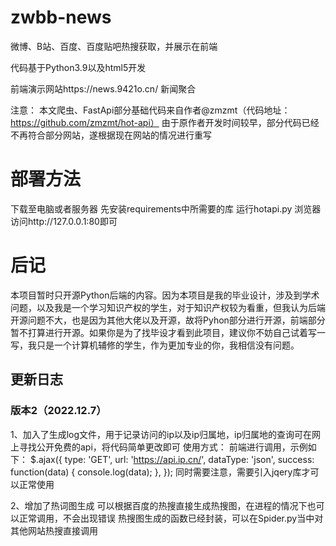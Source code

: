 # zwbb-news
微博、B站、百度、百度贴吧热搜获取，并展示在前端


代码基于Python3.9以及html5开发

前端演示网站https://news.9421o.cn/ 新闻聚合

注意：
本文爬虫、FastApi部分基础代码来自作者@zmzmt（代码地址：https://github.com/zmzmt/hot-api）
由于原作者开发时间较早，部分代码已经不再符合部分网站，遂根据现在网站的情况进行重写

# 部署方法
下载至电脑或者服务器
先安装requirements中所需要的库
运行hotapi.py
浏览器访问http://127.0.0.1:80即可

# 后记
本项目暂时只开源Python后端的内容。因为本项目是我的毕业设计，涉及到学术问题，以及我是一个学习知识产权的学生，对于知识产权较为看重，但我认为后端开源问题不大，也是因为其他大佬以及开源，故将Pyhon部分进行开源，前端部分暂不打算进行开源。如果你是为了找毕设才看到此项目，建议你不妨自己试着写一写，我只是一个计算机辅修的学生，作为更加专业的你，我相信没有问题。

## 更新日志
### 版本2（2022.12.7）
1、加入了生成log文件，用于记录访问的ip以及ip归属地，ip归属地的查询可在网上寻找公开免费的api，将代码简单更改即可
使用方式：
前端进行调用，示例如下：
$.ajax({
	type: 'GET',
	url: 'https://api.ip.cn/',
	dataType: 'json',
	success: function(data) {
		console.log(data);
	},
});
同时需要注意，需要引入jqery库才可以正常使用<script src="https://cdn.bootcdn.net/ajax/libs/jquery/3.6.0/jquery.js"></script>

2、增加了热词图生成
可以根据百度的热搜直接生成热搜图，在进程的情况下也可以正常调用，不会出现错误
热搜图生成的函数已经封装，可以在Spider.py当中对其他网站热搜直接调用
